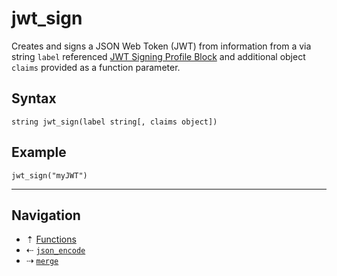 # jwt_sign

Creates and signs a JSON Web Token (JWT) from information from a via string `label`
referenced [JWT Signing Profile Block](../blocks/jwt-signing-profile.md) and additional
object `claims` provided as a function parameter.

## Syntax

```hcl
string jwt_sign(label string[, claims object])
```

## Example

```hcl
jwt_sign("myJWT")
```

-----

## Navigation

* &#8673; [Functions](../functions.md)
* &#8672; [`json_encode`](json-encode.md)
* &#8674; [`merge`](merge.md)
